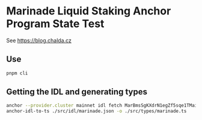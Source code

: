 # Marinade Liquid Staking Anchor Program State Test

See https://blog.chalda.cz

## Use

```bash
pnpm cli
```

## Getting the IDL and generating types

```bash
anchor --provider.cluster mainnet idl fetch MarBmsSgKXdrN1egZf5sqe1TMai9K1rChYNDJgjq7aD > ./src/idl/marinade.json
anchor-idl-to-ts ./src/idl/marinade.json -o ./src/types/marinade.ts
```